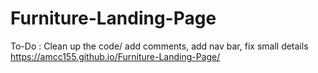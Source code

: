 # Furniture-Landing-Page
To-Do : Clean up the code/ add comments, add nav bar, fix small details 
https://amcc155.github.io/Furniture-Landing-Page/
